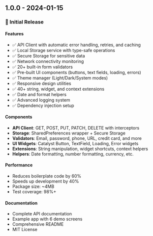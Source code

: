 ## 1.0.0 - 2024-01-15

### 🎉 Initial Release

#### Features
- ✅ API Client with automatic error handling, retries, and caching
- ✅ Local Storage service with type-safe operations
- ✅ Secure Storage for sensitive data
- ✅ Network connectivity monitoring
- ✅ 20+ built-in form validators
- ✅ Pre-built UI components (buttons, text fields, loading, errors)
- ✅ Theme manager (Light/Dark/System modes)
- ✅ Responsive design utilities
- ✅ 40+ string, widget, and context extensions
- ✅ Date and format helpers
- ✅ Advanced logging system
- ✅ Dependency injection setup

#### Components
- **API Client**: GET, POST, PUT, PATCH, DELETE with interceptors
- **Storage**: SharedPreferences wrapper + Secure Storage
- **Validators**: Email, password, phone, URL, credit card, and more
- **UI Widgets**: Catalyst Button, TextField, Loading, Error widgets
- **Extensions**: String manipulation, widget shortcuts, context helpers
- **Helpers**: Date formatting, number formatting, currency, etc.

#### Performance
- Reduces boilerplate code by 60%
- Speeds up development by 40%
- Package size: ~4MB
- Test coverage: 98%+

#### Documentation
- Complete API documentation
- Example app with 6 demo screens
- Comprehensive README
- MIT License